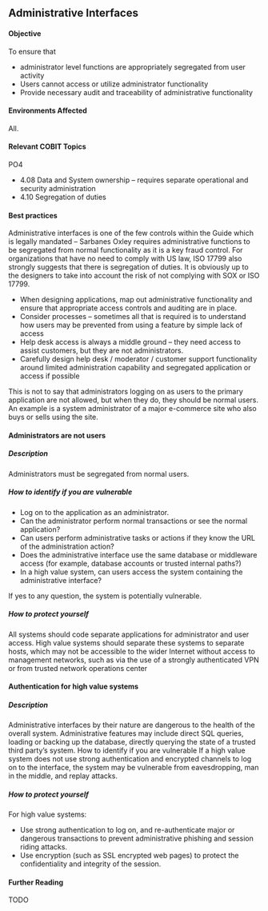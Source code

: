 ## Administrative Interfaces

#### Objective

To ensure that 

*	administrator level functions are appropriately segregated from user activity
*	Users cannot access or utilize administrator functionality
*	Provide necessary audit and traceability of administrative functionality

#### Environments Affected

All. 

#### Relevant COBIT Topics

PO4

*	4.08 Data and System ownership – requires separate operational and security administration
*	4.10 Segregation of duties

#### Best practices

Administrative interfaces is one of the  few controls within the Guide which is legally mandated – Sarbanes Oxley requires administrative functions to be segregated from normal functionality as it is a key fraud control. For organizations that have no need to comply with US law, ISO 17799 also strongly suggests that there is segregation of duties. It is obviously up to the designers to take into account the risk of not complying with SOX or ISO 17799. 

*	When designing applications, map out administrative functionality and ensure that appropriate access controls and auditing are in place.
*	Consider processes – sometimes all that is required is to understand how users may be prevented from using a feature by simple lack of access
*	Help desk access is always a middle ground – they need access to assist customers, but they are not administrators. 
*	Carefully design help desk / moderator  / customer support functionality around limited administration capability and segregated application or access if possible

This is not to say that administrators logging on as users to the primary application are not allowed, but when they do, they should be normal users. An example is a system administrator of a major e-commerce site who also buys or sells using the site. 

#### Administrators are not users

##### Description

Administrators must be segregated from normal users.

##### How to identify if you are vulnerable

*	Log on to the application as an administrator. 
*	Can the administrator perform normal transactions or see the normal application?
*	Can users perform administrative tasks or actions if they know the URL of the administration action?
*	Does the administrative interface use the same database or middleware access (for example, database accounts or trusted internal paths?) 
*	In a high value system, can users access the system containing the administrative interface?

If yes to any question, the system is potentially vulnerable. 

##### How to protect yourself

All systems should code separate applications for administrator and user access. High value systems should separate these systems to separate hosts, which may not be accessible to the wider Internet without access to management networks, such as via the use of a strongly authenticated VPN or from trusted network operations center 

#### Authentication for high value systems

##### Description
Administrative interfaces by their nature are dangerous to the health of the overall system. Administrative features may include direct SQL queries, loading or backing up the database, directly querying the state of a trusted third party’s system.
How to identify if you are vulnerable
If a high value system does not use strong authentication and encrypted channels to log on to the interface, the system may be vulnerable from eavesdropping, man in the middle, and replay attacks. 

##### How to protect yourself

For high value systems:

*	Use strong authentication to log on, and re-authenticate major or dangerous transactions to prevent administrative phishing and session riding attacks. 
*	Use encryption (such as SSL encrypted web pages) to protect the confidentiality and integrity of the session. 

#### Further Reading

TODO
